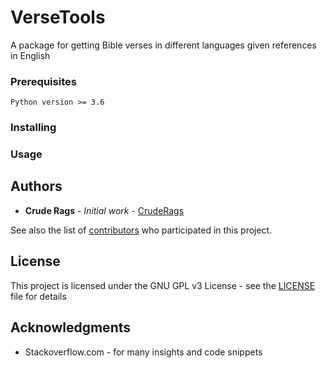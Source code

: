 # VerseTools

A package for getting Bible verses in different languages given references in English

### Prerequisites

```
Python version >= 3.6
```

### Installing



### Usage



## Authors

* **Crude Rags** - *Initial work* - [CrudeRags](https://github.com/https://github.com/CrudeRags)

See also the list of [contributors](https://github.com/your/project/contributors) who participated in this project.

## License

This project is licensed under the GNU GPL v3 License - see the [LICENSE](LICENSE) file for details

## Acknowledgments

* Stackoverflow.com - for many insights and code snippets
